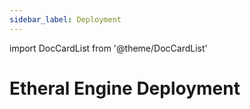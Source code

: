 ```yaml
---
sidebar_label: Deployment
---
```

import DocCardList from '@theme/DocCardList'

# Etheral Engine Deployment
<DocCardList />
